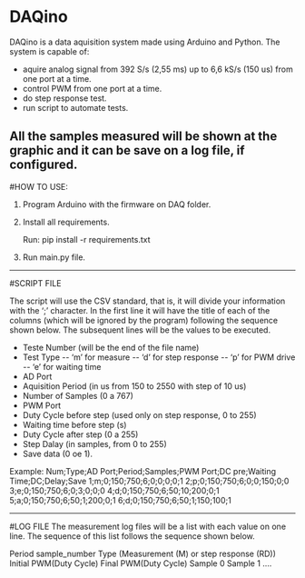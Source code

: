 # DAQino
DAQino is a data aquisition system made using Arduino and Python. The system is capable of:
- aquire analog signal from 392 S/s (2,55 ms) up to 6,6 kS/s (150 us) from one port at a time.
- control PWM from one port at a time.
- do step response test.
- run script to automate tests.

All the samples measured will be shown at the graphic and it can be save on a log file, if configured.
-----------------------------
#HOW TO USE:

1. Program Arduino with the firmware on DAQ folder.
2. Install all requirements.

    Run: pip install -r requirements.txt

3. Run main.py file.
------------------------------
#SCRIPT FILE

The script will use the CSV standard, that is, it will divide your information with the ‘;’ character. In the first line it will have the title of each of the columns (which will be ignored by the program) following the sequence shown below. The subsequent lines will be the values ​​to be executed.

-	Teste Number (will be the end of the file name)
-	Test Type 
--	‘m’ for measure
--	‘d’ for step response
--	‘p’ for PWM drive
--	‘e’ for waiting time
-	AD Port
-	Aquisition Period (in us from 150 to 2550 with step of 10 us)
-	Number of Samples (0 a 767)
-	PWM Port
-	Duty Cycle before step (used only on step response, 0 to 255)
-	Waiting time before step (s)
-	Duty Cycle after step (0 a 255)
-	Step Dalay (in samples, from 0 to 255)
-	Save data (0 oe 1).

Example:
Num;Type;AD Port;Period;Samples;PWM Port;DC pre;Waiting Time;DC;Delay;Save
1;m;0;150;750;6;0;0;0;0;1
2;p;0;150;750;6;0;0;150;0;0
3;e;0;150;750;6;0;3;0;0;0
4;d;0;150;750;6;50;10;200;0;1
5;a;0;150;750;6;50;1;200;0;1
6;d;0;150;750;6;50;1;150;100;1

------------------------------
#LOG FILE
The measurement log files will be a list with each value on one line. The sequence of this list follows the sequence shown below.

Period
sample_number
Type (Measurement (M) or step response (RD))
Initial PWM(Duty Cycle)
Final PWM(Duty Cycle)
Sample 0
Sample 1
....







